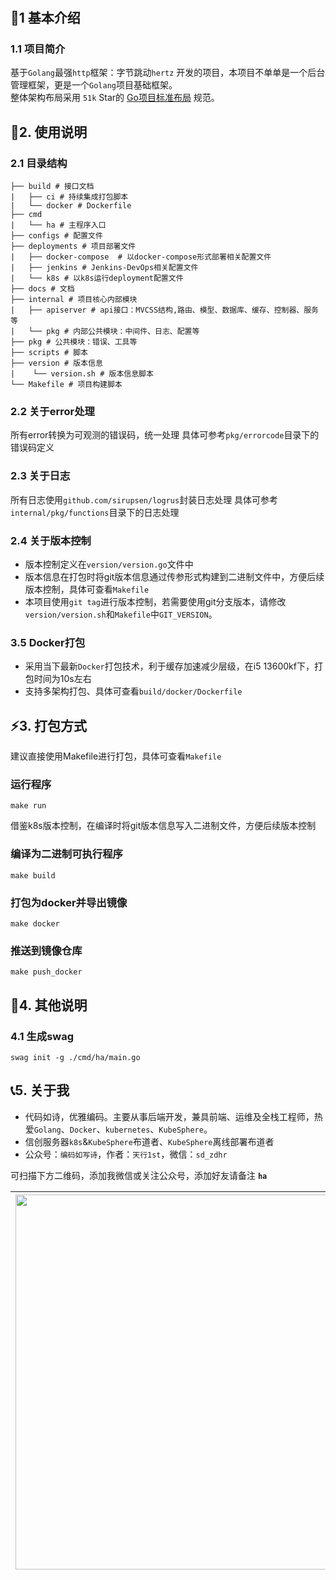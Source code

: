 #
## 🌱1 基本介绍
### 1.1 项目简介
基于`Golang`最强`http`框架：字节跳动`hertz` 开发的项目，本项目不单单是一个后台管理框架，更是一个`Golang`项目基础框架。  
整体架构布局采用 `51k` Star的 [Go项目标准布局](https://github.com/golang-standards/project-layout) 规范。

## 📝2. 使用说明
### 2.1 目录结构
```shell
├── build # 接口文档
|   ├── ci # 持续集成打包脚本
|   └── docker # Dockerfile
├── cmd 
|   └── ha # 主程序入口
├── configs # 配置文件
├── deployments # 项目部署文件
|   ├── docker-compose  # 以docker-compose形式部署相关配置文件
|   ├── jenkins # Jenkins-DevOps相关配置文件
|   └── k8s # 以k8s运行deployment配置文件
├── docs # 文档
├── internal # 项目核心内部模块
|   ├── apiserver # api接口：MVCSS结构,路由、模型、数据库、缓存、控制器、服务等
|   └── pkg # 内部公共模块：中间件、日志、配置等
├── pkg # 公共模块：错误、工具等
├── scripts # 脚本
├── version # 版本信息
|    └── version.sh # 版本信息脚本
└── Makefile # 项目构建脚本
```
### 2.2 关于error处理
所有error转换为可观测的错误码，统一处理
具体可参考`pkg/errorcode`目录下的错误码定义
### 2.3 关于日志
所有日志使用`github.com/sirupsen/logrus`封装日志处理
具体可参考`internal/pkg/functions`目录下的日志处理
### 2.4 关于版本控制
- 版本控制定义在`version/version.go`文件中
- 版本信息在打包时将git版本信息通过传参形式构建到二进制文件中，方便后续版本控制，具体可查看`Makefile`
- 本项目使用`git tag`进行版本控制，若需要使用git分支版本，请修改`version/version.sh`和`Makefile`中`GIT_VERSION`。
### 3.5 Docker打包
- 采用当下最新`Docker`打包技术，利于缓存加速减少层级，在i5 13600kf下，打包时间为10s左右
- 支持多架构打包、具体可查看`build/docker/Dockerfile`

## ⚡️3. 打包方式
建议直接使用Makefile进行打包，具体可查看`Makefile`
### 运行程序
```shell
make run
```
借鉴k8s版本控制，在编译时将git版本信息写入二进制文件，方便后续版本控制
### 编译为二进制可执行程序
```shell
make build
```
### 打包为docker并导出镜像
```shell
make docker
```
### 推送到镜像仓库
```shell
make push_docker
```
## 📖4. 其他说明
### 4.1 生成swag 
```shell
swag init -g ./cmd/ha/main.go
```
## 📞5. 关于我
- 代码如诗，优雅编码。主要从事后端开发，兼具前端、运维及全栈工程师，热爱`Golang`、`Docker`、`kubernetes`、`KubeSphere`。
- 信创服务器`k8s`&`KubeSphere`布道者、`KubeSphere`离线部署布道者
- 公众号：`编码如写诗`，作者：`天行1st`，微信：`sd_zdhr`

可扫描下方二维码，添加我微信或关注公众号，添加好友请备注 **`ha`**

| <img src="https://s21.ax1x.com/2025/04/22/pE55UBR.png" width="600px" align="left"/> |
| ------------------------------------------------------------ |
